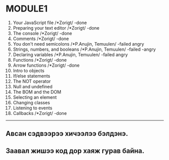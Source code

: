 # MODULE1

1. Your JavaScript file /*Zorigt/ -done
2. Preparing your text editor /*Zorigt/ -done
3. The console /*Zorigt/ -done
4. Comments /*Zorigt/ -done
5. You don't need semicolons /*P.Anujin, Temuulen/ -failed angry
6. Strings, numbers, and booleans /*P.Anujin, Temuulen/ -failed -angry
7. Declaring variables /*P.Anujin, Temuulen/ -failed angry
8. Functions /*Zorigt/ -done
9. Arrow functions /*Zorigt/ -done
10. Intro to objects
11. If/else statements
12. The NOT operator
13. Null and undefined
14. The BOM and the DOM
15. Selecting an element
16. Changing classes
17. Listening to events
18. Callbacks /*Zorigt/ -done

---
Авсан сэдвээрээ хичээлээ бэлдэнэ. 
---
Заавал жишээ код дор хаяж гурав байна.
---
